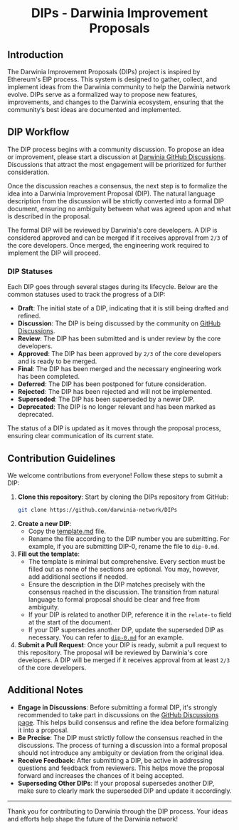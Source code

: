 <div align="center">

# DIPs - Darwinia Improvement Proposals
</div>

## Introduction

The Darwinia Improvement Proposals (DIPs) project is inspired by Ethereum's EIP process. This system is designed to gather, collect, and implement ideas from the Darwinia community to help the Darwinia network evolve. DIPs serve as a formalized way to propose new features, improvements, and changes to the Darwinia ecosystem, ensuring that the community’s best ideas are documented and implemented.

## DIP Workflow

The DIP process begins with a community discussion. To propose an idea or improvement, please start a discussion at [Darwinia GitHub Discussions](https://github.com/orgs/darwinia-network/discussions). Discussions that attract the most engagement will be prioritized for further consideration.

Once the discussion reaches a consensus, the next step is to formalize the idea into a Darwinia Improvement Proposal (DIP). The natural language description from the discussion will be strictly converted into a formal DIP document, ensuring no ambiguity between what was agreed upon and what is described in the proposal.

The formal DIP will be reviewed by Darwinia's core developers. A DIP is considered approved and can be merged if it receives approval from `2/3` of the core developers. Once merged, the engineering work required to implement the DIP will proceed.

### DIP Statuses

Each DIP goes through several stages during its lifecycle. Below are the common statuses used to track the progress of a DIP:

- **Draft**: The initial state of a DIP, indicating that it is still being drafted and refined.
- **Discussion**: The DIP is being discussed by the community on [GitHub Discussions](https://github.com/orgs/darwinia-network/discussions).
- **Review**: The DIP has been submitted and is under review by the core developers.
- **Approved**: The DIP has been approved by `2/3` of the core developers and is ready to be merged.
- **Final**: The DIP has been merged and the necessary engineering work has been completed.
- **Deferred**: The DIP has been postponed for future consideration.
- **Rejected**: The DIP has been rejected and will not be implemented.
- **Superseded**: The DIP has been superseded by a newer DIP.
- **Deprecated**: The DIP is no longer relevant and has been marked as deprecated.

The status of a DIP is updated as it moves through the proposal process, ensuring clear communication of its current state.

## Contribution Guidelines

We welcome contributions from everyone! Follow these steps to submit a DIP:

1. **Clone this repository**: Start by cloning the DIPs repository from GitHub:
   ```bash
   git clone https://github.com/darwinia-network/DIPs
   ```
2. **Create a new DIP**:
   - Copy the [template.md](DIPs/template.md) file.
   - Rename the file according to the DIP number you are submitting. For example, if you are submitting DIP-0, rename the file to `dip-0.md`.
3. **Fill out the template**:
   - The template is minimal but comprehensive. Every section must be filled out as none of the sections are optional. You may, however, add additional sections if needed.
   - Ensure the description in the DIP matches precisely with the consensus reached in the discussion. The transition from natural language to formal proposal should be clear and free from ambiguity.
   - If your DIP is related to another DIP, reference it in the `relate-to` field at the start of the document.
   - If your DIP supersedes another DIP, update the superseded DIP as necessary. You can refer to [`dip-0.md`](DIPs/dip-0.md#dip-0-superseded) for an example.
4. **Submit a Pull Request**: Once your DIP is ready, submit a pull request to this repository. The proposal will be reviewed by Darwinia's core developers. A DIP will be merged if it receives approval from at least `2/3` of the core developers.

## Additional Notes

- **Engage in Discussions**: Before submitting a formal DIP, it's strongly recommended to take part in discussions on the [GitHub Discussions page](https://github.com/orgs/darwinia-network/discussions). This helps build consensus and refine the idea before formalizing it into a proposal.
- **Be Precise**: The DIP must strictly follow the consensus reached in the discussions. The process of turning a discussion into a formal proposal should not introduce any ambiguity or deviation from the original idea.
- **Receive Feedback**: After submitting a DIP, be active in addressing questions and feedback from reviewers. This helps move the proposal forward and increases the chances of it being accepted.
- **Superseding Other DIPs**: If your proposal supersedes another DIP, make sure to clearly mark the superseded DIP and update it accordingly.

---

Thank you for contributing to Darwinia through the DIP process. Your ideas and efforts help shape the future of the Darwinia network!
